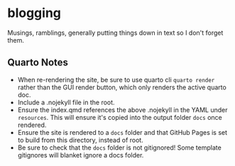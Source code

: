 # blogging
Musings, ramblings, generally putting things down in text so I don't forget them.

## Quarto Notes

* When re-rendering the site, be sure to use quarto cli `quarto render` rather
than the GUI render button, which only renders the active quarto doc.
* Include a .nojekyll file in the root.
* Ensure the index.qmd references the above .nojekyll in the YAML under
`resources`. This will ensure it's copied into the output folder `docs` once 
rendered. 
* Ensure the site is rendered to a `docs` folder and that GitHub Pages is set to
build from this directory, instead of root.
* Be sure to check that the `docs` folder is not gitignored! Some template
gitignores will blanket ignore a docs folder.
